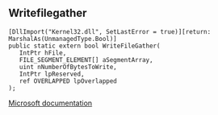 ## Writefilegather

```
[DllImport("Kernel32.dll", SetLastError = true)][return: MarshalAs(UnmanagedType.Bool)]
public static extern bool WriteFileGather(
   IntPtr hFile,
   FILE_SEGMENT_ELEMENT[] aSegmentArray,
   uint nNumberOfBytesToWrite,
   IntPtr lpReserved,
   ref OVERLAPPED lpOverlapped
);
```

[Microsoft documentation](https://docs.microsoft.com/en-us/windows/win32/api/fileapi/nf-fileapi-writefilegather)
